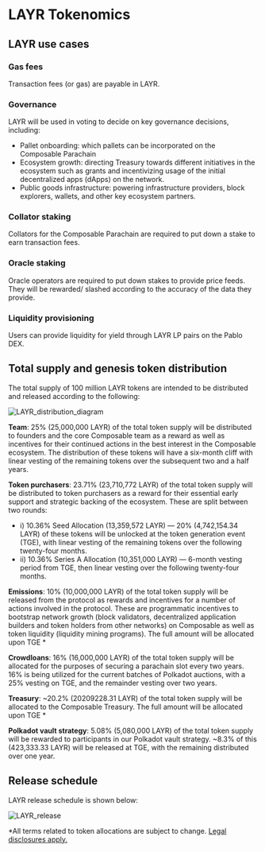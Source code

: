 # LAYR Tokenomics 

## LAYR use cases 

### Gas fees 

Transaction fees (or gas) are payable in LAYR. 


### Governance

LAYR will be used in voting to decide on key governance decisions, including: 



* Pallet onboarding: which pallets can be incorporated on the Composable  Parachain
* Ecosystem growth: directing Treasury towards different initiatives in the ecosystem such as grants and incentivizing 
  usage of the initial decentralized apps (dApps) on the network.
* Public goods infrastructure: powering infrastructure providers, block explorers, wallets, and other key ecosystem 
  partners.


### Collator staking 

Collators for the Composable Parachain are required to put down a stake to earn transaction fees.


### Oracle staking

Oracle operators are required to put down stakes to provide price feeds. They will be rewarded/ slashed according to the 
accuracy of the data they provide.


### Liquidity provisioning

Users can provide liquidity for yield through LAYR LP pairs on the Pablo DEX. 


## Total supply and genesis token distribution

The total supply of 100 million LAYR tokens are intended to be distributed and released according to the following:


![LAYR_distribution_diagram](./LAYR-distribution-diagram.png)

**Team**: 25% (25,000,000 LAYR) of the total token supply will be distributed to founders and the core Composable team as a reward as well as incentives for their continued actions in the best interest in the Composable ecosystem. The distribution of these tokens will have a six-month cliff with linear vesting of the remaining tokens over the subsequent two and a half years.

**Token purchasers**: 23.71% (23,710,772 LAYR) of the total token supply will be distributed to token purchasers as a reward for their essential early support and strategic backing of the ecosystem. These are split between two rounds: 
- i) 10.36% Seed Allocation (13,359,572 LAYR) — 20% (4,742,154.34 LAYR) of these tokens will be unlocked at the token generation event (TGE), with linear vesting of the remaining tokens over the following twenty-four months.
- ii) 10.36% Series A Allocation (10,351,000 LAYR) — 6-month vesting period from TGE, then linear vesting over the following twenty-four months.


**Emissions**: 10% (10,000,000 LAYR) of the total token supply will be released from the protocol as rewards and incentives for a number of actions involved in the protocol. These are programmatic incentives to bootstrap network growth (block validators, decentralized application builders and token holders from other networks) on Composable as well as token liquidity (liquidity mining programs). The full amount will be allocated upon TGE *

**Crowdloans**: 16% (16,000,000 LAYR) of the total token supply will be allocated for the purposes of securing a parachain slot every two years. 16% is being utilized for the current batches of Polkadot auctions, with a 25% vesting on TGE, and the remainder vesting over two years.

**Treasury**: ~20.2% (20209228.31 LAYR) of the total token supply will be allocated to the Composable Treasury. The full amount will be allocated upon TGE *

**Polkadot vault strategy**: 5.08% (5,080,000 LAYR) of the total token supply will be rewarded to participants in our Polkadot vault strategy. ~8.3% of this (423,333.33 LAYR) will be released at TGE, with the remaining distributed over one year. 

## Release schedule

LAYR release schedule is shown below:

![LAYR_release](./LAYR-release-schedule.png)

*All terms related to token allocations are subject to change. [Legal disclosures apply.](../../faqs/disclaimers-disclosures-for-composable-tokens.md)
